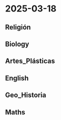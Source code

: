 # 2025-03-18 <!-- markmap: foldAll -->

## Religión

## Biology

## Artes_Plásticas

## English

## Geo_Historia

## Maths

